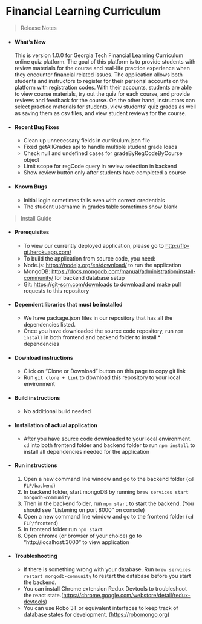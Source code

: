 # Financial Learning Curriculum
> Release Notes
  - #### What’s New
    This is version 1.0.0 for Georgia Tech Financial Learning Curriculum online quiz platform. The goal of this platform is to provide students with review materials for the course and real-life practice experience when they encounter financial related issues. The application allows both students and instructors to register for their personal accounts on the platform with registration codes. With their accounts, students are able to view course materials, try out the quiz for each course, and provide reviews and feedback for the course. On the other hand, instructors can select practice materials for students, view students’ quiz grades as well as saving them as csv files, and view student reviews for the course.

  - #### Recent Bug Fixes
    * Clean up unnecessary fields in curriculum.json file 
    * Fixed getAllGrades api to handle multiple student grade loads
    * Check null and undefined cases for gradeByRegCodeByCourse object 
    * Limit scope for regCode query in review selection in backend
    * Show review button only after students have completed a course

  - #### Known Bugs
    * Initial login sometimes fails even with correct credentials
    * The student username in grades table sometimes show blank

> Install Guide

- #### Prerequisites
    * To view our currently deployed application, please go to http://flp-gt.herokuapp.com/
    * To build the application from source code, you need: 
    * Node.js: https://nodejs.org/en/download/ to run the application
    * MongoDB: https://docs.mongodb.com/manual/administration/install-community/ for backend database setup
    * Git: https://git-scm.com/downloads to download and make pull requests to this repository

- #### Dependent libraries that must be installed
    * We have package.json files in our repository that has all the dependencies listed.
    * Once you have downloaded the source code repository, run `npm install` in both frontend and backend folder to install * dependencies

- #### Download instructions
    * Click on “Clone or Download” button on this page to copy git link
    * Run `git clone + link` to download this repository to your local environment

- #### Build instructions
    * No additional build needed

- #### Installation of actual application
    * After you have source code downloaded to your local environment. `cd` into both frontend folder and backend folder to run `npm install` to install all dependencies needed for the application

- #### Run instructions
    1. Open a new command line window and go to the backend folder (`cd FLP/backend`)
    2. In backend folder, start mongoDB by running `brew services start mongodb-community`
    3. Then in the backend folder, run `npm start` to start the backend. (You should see “Listening on port 8000” on console)
    4. Open a new command line window and go to the frontend folder (`cd FLP/frontend`)
    5. In frontend folder run `npm start`
    6. Open chrome (or browser of your choice) go to “http://localhost:3000” to view application

- #### Troubleshooting
    * If there is something wrong with your database. Run `brew services restart mongodb-community` to restart the database before you start the backend.
    * You can install Chrome extension Redux Devtools to troubleshoot the react state.(https://chrome.google.com/webstore/detail/redux-devtools)
    * You can use Robo 3T or equivalent interfaces to keep track of database states for development. (https://robomongo.org) 


